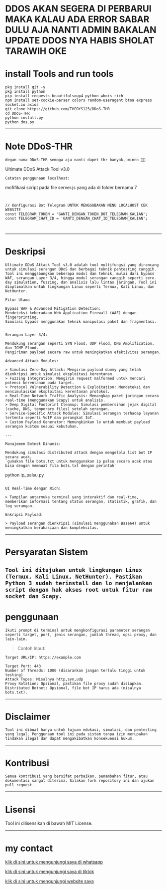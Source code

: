 
# DDOS AKAN SEGERA DI PERBARUI MAKA KALAU ADA ERROR SABAR DULU AJA NANTI ADMIN BAKALAN UPDATE DDOS NYA HABIS SHOLAT TARAWIH OKE


# install Tools and run tools
```
pkg install git -y
pkg install python
pip install requests beautifulsoup4 python-whois rich
npm install set-cookie-parser colors random-useragent btoa express socket.io axios
git clone https://github.com/THEOYS123/DDoS-THR
cd DDoS-THR
python install.py
python dos.py
```

---

# Note DDoS-THR
`degan nama DDoS-THR semoga aja nanti dapet thr banyak, minnn 🗿🤲`

Ultimate DDoS Attack Tool v3.0

`Catatan penggunaan localhost:`

mofifikasi script pada file server.js yang ada di folder bernama 7

```


// Konfigurasi Bot Telegram UNTUK MENGGUBAKAN MENU LOCALHOST CEK WEBSITE
const TELEGRAM_TOKEN = 'GANTI_DENGAN_TOKEN_BOT_TELEGRAM_KALIAN';
const TELEGRAM_CHAT_ID = 'GANTI_DENGAN_CHAT_ID_TELEGRAM_KALIAN';



```



---

# Deskripsi

`Ultimate DDoS Attack Tool v3.0 adalah tool multifungsi yang dirancang untuk simulasi serangan DDoS dan berbagai teknik pentesting canggih. Tool ini menggabungkan beberapa modul dan teknik, mulai dari bypass WAF, serangan Layer 3/4, hingga modul serangan canggih seperti zero-day simulation, fuzzing, dan analisis lalu lintas jaringan. Tool ini dioptimalkan untuk lingkungan Linux seperti Termux, Kali Linux, dan NetHunter.`
```
Fitur Utama

Bypass WAF & Advanced Mitigation Detection:
Mendeteksi keberadaan Web Application Firewall (WAF) dengan fingerprinting.
Simulasi bypass menggunakan teknik manipulasi paket dan fragmentasi.


Serangan Layer 3/4:

Mendukung serangan seperti SYN Flood, UDP Flood, DNS Amplification, dan ICMP Flood.
Pengiriman payload secara raw untuk meningkatkan efektivitas serangan.

Advanced Attack Modules:

> Simulasi Zero-Day Attack: Mengirim payload dummy yang telah dienkripsi untuk simulasi eksploitasi kerentanan.
> Fuzzing Integration: Mengirim request malformed untuk mencari potensi kerentanan pada target.
> Protocol Vulnerability Detection & Exploitation: Mendeteksi dan mensimulasikan eksploitasi kerentanan protokol.
> Real-Time Network Traffic Analysis: Menangkap paket jaringan secara real-time (menggunakan Scapy) untuk analisis.
> Deep Digital Footprint Cleanup: Simulasi pembersihan jejak digital (cache, DNS, temporary files) setelah serangan.
> Service-Specific Attack Modules: Simulasi serangan terhadap layanan tertentu seperti VoIP dan perangkat IoT.
> Custom Payload Generator: Memungkinkan lo untuk membuat payload serangan kustom sesuai kebutuhan.

---

Manajemen Botnet Dinamis:

Mendukung simulasi distributed attack dengan mengelola list bot IP secara acak.
`gunakan file bots.txt untuk menggunakan ip palsu secara acak atau bisa dengan memnuat fila bots.txt dengan perintah`
```
python ip_palsu.py
```

UI Real-Time dengan Rich:

> Tampilan antarmuka terminal yang interaktif dan real-time, memberikan informasi tentang status serangan, statistik, grafik, dan log serangan.

Enkripsi Payload:

> Payload serangan dienkripsi (simulasi menggunakan Base64) untuk meningkatkan kerahasiaan dan kompleksitas.
```

---

# Persyaratan Sistem
`
Tool ini ditujukan untuk lingkungan Linux (Termux, Kali Linux, NetHunter). Pastikan Python 3 sudah terinstall dan lo menjalankan script dengan hak akses root untuk fitur raw socket dan Scapy.
`
---

# penggunaan
`
Ikuti prompt di terminal untuk mengkonfigurasi parameter serangan seperti target, port, jenis serangan, jumlah thread, opsi proxy, dan lain-lain.
`
> Contoh Input:
```
Target URL/IP: https://example.com

Target Port: 443
Number of Threads: 1000 (disarankan jangan terlalu tinggi untuk testing)
Attack Types: Misalnya http,syn,udp
Proxy Rotation: Opsional, pastikan file proxy sudah disiapkan.
Distributed Botnet: Opsional, file bot IP harus ada (misalnya bots.txt).
```

---

# Disclaimer
`
Tool ini dibuat hanya untuk tujuan edukasi, simulasi, dan pentesting yang legal. Penggunaan tool ini pada sistem tanpa izin merupakan tindakan ilegal dan dapat mengakibatkan konsekuensi hukum.
`

---

# Kontribusi
`
Semua kontribusi yang bersifat perbaikan, penambahan fitur, atau dokumentasi sangat diterima. Silakan fork repository ini dan ajukan pull request.
`

---

# Lisensi

Tool ini dilisensikan di bawah MIT License.


---

# my contact

<a href="https://wa.me/+6289519450908">klik di sini untuk mengunjungi saya di whatsapp</a>

<a href="https://www.tiktok.com/@sistem9999">klik di sini untuk mengunjungi saya di tiktok</a>

<a href="https://theoys123.github.io/RenXploit-web">klik di sini untuk mengunjungi website saya</a>
